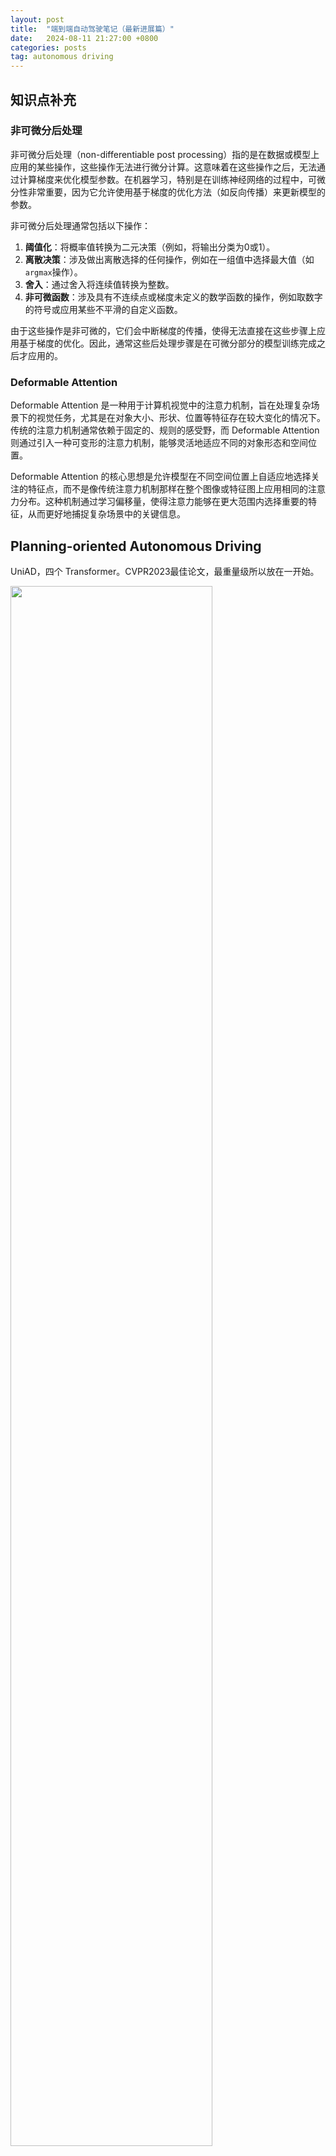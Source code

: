 ```yaml
---
layout: post
title:  "端到端自动驾驶笔记（最新进展篇）"
date:   2024-08-11 21:27:00 +0800
categories: posts
tag: autonomous driving
---
```


## 知识点补充

### 非可微分后处理

非可微分后处理（non-differentiable post processing）指的是在数据或模型上应用的某些操作，这些操作无法进行微分计算。这意味着在这些操作之后，无法通过计算梯度来优化模型参数。在机器学习，特别是在训练神经网络的过程中，可微分性非常重要，因为它允许使用基于梯度的优化方法（如反向传播）来更新模型的参数。

非可微分后处理通常包括以下操作：

1. **阈值化**：将概率值转换为二元决策（例如，将输出分类为0或1）。
2. **离散决策**：涉及做出离散选择的任何操作，例如在一组值中选择最大值（如`argmax`操作）。
3. **舍入**：通过舍入将连续值转换为整数。
4. **非可微函数**：涉及具有不连续点或梯度未定义的数学函数的操作，例如取数字的符号或应用某些不平滑的自定义函数。

由于这些操作是非可微的，它们会中断梯度的传播，使得无法直接在这些步骤上应用基于梯度的优化。因此，通常这些后处理步骤是在可微分部分的模型训练完成之后才应用的。

### Deformable Attention

Deformable Attention 是一种用于计算机视觉中的注意力机制，旨在处理复杂场景下的视觉任务，尤其是在对象大小、形状、位置等特征存在较大变化的情况下。传统的注意力机制通常依赖于固定的、规则的感受野，而 Deformable Attention 则通过引入一种可变形的注意力机制，能够灵活地适应不同的对象形态和空间位置。

Deformable Attention 的核心思想是允许模型在不同空间位置上自适应地选择关注的特征点，而不是像传统注意力机制那样在整个图像或特征图上应用相同的注意力分布。这种机制通过学习偏移量，使得注意力能够在更大范围内选择重要的特征，从而更好地捕捉复杂场景中的关键信息。

## Planning-oriented Autonomous Driving

UniAD，四个 Transformer。CVPR2023最佳论文，最重量级所以放在一开始。

<p><img src="{{site.url}}/images/UniAD.png" width="80%" align="middle" /></p>

*但是感觉还是比较模块化的，既然用了 BEVFormer（可以替换，但是也是 BEV encoder） 那其实也生成了高精地图和周围车辆信息这些东西了，后面的这些 Transformer 也是比较串行的一个接一个（除了 OccFormer 和 Planner）也接受了 Bev Feature Map 作为输入。*

UniAD包含四个基于Transformer解码器的感知和预测模块，以及一个位于末端的规划模块。查询Q在连接管道中发挥作用，建模驾驶场景中实体的不同交互。具体来说，一系列多摄像头图像被输入特征提取器，得到的视角特征通过BEV编码器转换为统一的鸟瞰图（BEV）特征B。TrackFormer用于检测和跟踪代理；MapFormer表示道路元素并执行全景分割；MotionFormer捕捉代理和地图之间的交互并预测未来轨迹；OccFormer预测多步未来占用情况。最终，Planner利用来自MotionFormer的表达式强大的ego-vehicle查询进行规划预测，并避免碰撞。

- TrackFormer: 具体来说，在每个时间步，初始化的检测查询负责检测首次感知到的新出现的目标，而跟踪查询则持续对前一帧中检测到的目标进行建模。

- MapFormer：semantic map

这两个并行的transformer是什么结构？（得到中间表示再做embedding得到K, V？）

- MotionFormer: MotionFormer predicts all agents’ multimodal future movements, i.e., top-k possible trajectories, in a scene-centric manner.

- OccFormer: Occupancy grid map is a discretized BEV representation where each cell holds a belief indicating whether it is occupied, and the occupancy prediction task is to discover how the grid map changes in the future. 但是这个 future occupancy map 是多 future 的？
- Planner: Planning without high-definition (HD) maps or predefined routes usually requires a high-level command to indicate the direction to go [11, 38]. Following this, we convert the raw navigation signals (i.e., turn left, turn right and keep forward) into three learnable embeddings, named command embeddings. 

中文资料链接：https://zhuanlan.zhihu.com/p/632275644  https://blog.csdn.net/qq_34919792/article/details/131423998

# CVPR 2024

## Holistic Autonomous Driving Understanding by Bird’s-Eye-View Injected Multi-Modal Large Models

大模型 + 端到端

提出了一个名为NuInstruct的新数据集（To bridge these gaps, we introduce NuInstruct, a novel dataset with 91K multi-view video-QA pairs across 17 subtasks, where each task demands holistic information），以及一个端到端的方法BEV-InMLLM（Bird’s-Eye-View Injected Multi-Modal Large Language Model），用于提高自动驾驶任务中多模态大型语言模型（MLLMs）的性能。

LLM方面之前的工作：**DriveGPT4 Talk2BEV**

1. **背景与动机**：随着多模态大型语言模型（MLLMs）的兴起，基于语言的驾驶任务引起了研究者的兴趣。然而，现有研究通常只关注有限的任务，并且经常忽略了对鲁棒自动驾驶至关重要的多视角和时间信息。
2. **NuInstruct数据集**：为了弥补现有研究的不足，作者引入了NuInstruct数据集，这是一个包含91K多视角视频-问答（video-QA）对的数据集，覆盖了17个子任务。categorized as follows: 1. Perception: The initial stage of recognizing surrounding entities. 2. Prediction: Forecasting the future actions of these entities. 3. Risk: Identifying imminent dangers, such as vehicles executing overtaking manoeuvres. 4. Planning with Reasoning: Developing a safe travel plan grounded in logical analysis. 每个任务都需要全面的信息，如时间、多视角和空间信息，显著提高了挑战级别。
3. **数据生成方法**：NuInstruct数据集是通过一种新颖的基于SQL的方法自动生成指令-响应对。这种方法受到人类驾驶逻辑进展的启发。
4. **BEV-InMLLM方法**：为了应对NuInstruct提出的挑战性任务，作者提出了BEV-InMLLM方法，该方法将多视角、空间感知和时间语义整合到MLLMs中，以增强其在NuInstruct任务上的能力。BEV-InMLLM使用BEV注入模块来有效地获取与语言特征对齐的BEV特征。
5. **实验结果**：在NuInstruct数据集上的实验表明，BEV-InMLLM显著优于现有的MLLMs，在各种任务上提高了9%的性能。此外，消融研究显示MV-MLLM增强了多视角任务，而BEV-InMLLM对大多数任务至关重要，强调了空间信息的重要性。

**模型结构**

<p><img src="{{site.url}}/images/BEVMLLM.png" width="80%" align="middle" /></p>

就是上了个LLM，然后把BEV特征也提取一下做利用，是一个缝合的工作。

具体的 injection:

<p><img src="{{site.url}}/images/BEVinject.png" width="50%" align="middle" /></p>

## DUALAD: Disentangling the Dynamic and Static World for End-to-End Driving

要点：动静分离

它通过将动态代理（如车辆和行人）和静态场景元素（如道路和车道标记）分开表示来实现端到端的驾驶任务。

DUALAD采用基于transformer-decoder的感知架构，使用两个流来明确地对动态对象进行对象中心表示和对静态场景元素进行基于网格的表示。该方法允许通过网络进行自我注意和交叉注意，同时引入了新的动态-静态交叉注意块，允许对象查询关注BEV查询，促进流之间的一致性。

<p><img src="{{site.url}}/images/DUALAD.png" width="100%" align="middle" /></p>

其实还是针对传统感知模块的 improvement，只是说整合进端到端的模块里的话，会优化模型表现而已。擦了个边吧。

## On the Road to Portability: Compressing End-to-End Motion Planner for Autonomous Driving

1. **知识蒸馏**：为了解决这个问题，作者提出使用知识蒸馏技术，通过让一个较小的学生模型从较大的教师模型中学习，从而压缩模型。
2. **PlanKD框架**：论文提出了PlanKD，这是首个针对压缩端到端运动规划器的定制知识蒸馏框架。它包含两个主要模块：
   - **规划相关特征蒸馏**：基于信息瓶颈原理，只蒸馏与规划相关的特征，而不是无差别地转移所有信息。
   - **安全感知的航点注意力蒸馏模块**：根据不同航点在运动规划中的重要性，动态分配航点的权重，鼓励学生模型准确模仿更重要的航点，从而提高整体安全性。
3. 注意到评价标准是 CARLA Leaderboard，闭环

<p><img src="{{site.url}}/images/PlanKD.png" width="100%" align="middle" /></p>

Teacher模型看起来用的是 InterFuser (transfuser和它是什么关系？)

**可以看看它的 related works**

## Is Ego Status All You Need for Open-Loop End-to-End Autonomous Driving?

本家论文，亲切

1. **问题背景**：端到端自动驾驶研究旨在从全栈角度实现自动驾驶功能，包括感知和规划。当前许多研究工作在nuScenes数据集上进行开放式循环评估，研究规划行为。

2. **研究发现**：作者观察到，由于nuScenes数据集的驾驶场景相对简单，导致现有的端到端模型在规划未来路径时，往往主要依赖于自我车辆的状态信息，如速度和加速度，而感知信息的利用不足。

3. **数据集和评估指标的局限性**：论文指出，现有的评估指标不能全面评估规划质量，可能导致从现有基准测试中得出的结论存在偏差。

4. **新评估指标**：为了解决这个问题，作者引入了一个新的评估指标，用于评估预测轨迹是否遵守道路规则。

5. **基线模型**：作者提出了一个简单的基线模型（BEV-Planner），该模型在不依赖感知注释的情况下，能够达到与现有方法相媲美的结果。

6. **实验和讨论**：通过一系列实验，作者讨论了自我车辆状态信息在现有端到端自动驾驶模型中的关键作用，并指出仅依赖自我状态信息可能导致安全风险。

   <p><img src="{{site.url}}/images/BEVPlanner.png" width="60%" align="middle" /></p>

发现把perception砍了只用bev里的信息，和用perception模块产生的效果大差不差

1. **输入**：模型接受原始传感器数据作为输入，这些数据可能包括相机图像、激光雷达（LiDAR）数据等。
2. **BEV特征生成**：首先，模型使用传感器数据生成鸟瞰图（Bird's-Eye-View, BEV）特征。这些特征提供了车辆周围环境的全局视图。
3. **历史BEV特征融合**：模型将当前的BEV特征与历史BEV特征进行融合，以便捕捉时间维度上的信息。在论文中，作者提到他们没有执行特征对齐，而是直接将过去几个时间步的BEV特征沿通道维度进行拼接。
4. **Ego Query**：模型使用可学习的嵌入向量作为自我查询（ego query），用于与BEV特征进行交互。
5. **交叉注意力机制**：模型采用交叉注意力机制（cross-attention）来加强自我查询与BEV特征之间的关联，从而提炼出与自我车辆状态相关的环境信息。
6. **MLP预测**：经过交叉注意力机制处理后，模型使用多层感知器（MLP）来预测最终的轨迹。
7. **输出**：模型的输出是预测的轨迹，这些轨迹可以直接用于自动驾驶车辆的路径规划。
8. **损失函数**：为了训练模型，作者使用了L1损失函数来对轨迹进行监督学习。
9. **不依赖感知注释**：与现有方法不同，BEV-Planner不依赖于人类标注的数据，如边界框、跟踪ID、高精地图等。
10. **评估**：模型通过L2距离、碰撞率和新提出的路缘碰撞率（Curb Collision Rate, CCR）等指标进行评估。

## Cam4DOcc: Benchmark for Camera-Only 4D Occupancy Forecasting in Autonomous Driving Applications

这篇是新的评价方法，没有涉及到模型

1. **问题背景**：自动驾驶中理解周围环境的变化对于安全和可靠的执行下游任务至关重要。现有的基于相机的占用估计技术大多限于表示当前的3D空间，没有考虑随时间轴变化的周围对象的未来状态。
2. **Cam4DOcc基准测试**：为了将相机仅占用估计扩展到时空预测，作者提出了Cam4DOcc，这是一个新的基准测试，用于评估近期内周围场景变化的相机仅4D占用预测。
3. **数据集构建**：基于多个公开可用的数据集（包括nuScenes、nuScenes-Occupancy和Lyft-Level5），构建了一个新的数据集格式，提供了一般可移动和静态对象的顺序占用状态以及它们的3D反向向心流。
4. 尽管OCFNet取得了显著的成果，但仅使用相机的4D占用预测仍然是一个挑战，尤其是在预测更长时间段内许多移动对象时。Cam4DOcc基准测试和全面的分析旨在提高对当前占用感知模型优缺点的理解，并作为未来4D占用预测研究的基础代码库。

## VLP: Vision Language Planning for Autonomous Driving

又是大语言模型

<p><img src="{{site.url}}/images/VLP.png" width="100%" align="middle" /></p>

a) 提出的视觉语言规划 (VLP) 框架概述。 VLP分别通过ALP和SLP两个创新模块，从自动驾驶BEV推理和自动驾驶决策两个方面增强ADS。利用 LLM 和对比学习，ALP 进行智能体学习，以完善 BEV 的局部细节，而 SLP 则进行样本学习，以提高 ADS 的全局上下文理解能力。 VLP 仅在训练期间激活，确保在推理期间不会引入额外的参数或计算。 b) VLP 中使用的 Prompt 格式。

上文翻译参考 [最新SOTA！VLP：自动驾驶视觉语言规划 - 知乎 (zhihu.com)](https://zhuanlan.zhihu.com/p/679076896)

主要是把在不同情境下的 common sense 送入大语言模型（在推理的过程中训练LLM？），解决一些泛化方面的问题。

据本文所知，这是第一个将 LLMs 引入ADS的多个阶段以解决新城市和长尾案例的泛化能力的工作。

However, incorporation of the reasoning ability of LMs into real-world autonomous driving tasks, to address generalization and long-tail scenarios, is yet to be fully-explored.
To bridge this gap, we propose a Vision Language Planning (VLP) framework, which integrates the commonsense capability of LMs into vision-based ADS for safe self-driving. Our VLP consists of two key components: Agent-centric Learning Paradigm (ALP) and Self-drivingcar-centric Learning Paradigm (SLP), leveraging LMs to enhance the ADS from reasoning and decision-making aspects,
respectively.

In our proposed ALP, three kinds of BEV agents are considered: ego-vehicle (self-drivingcar), foreground (FG) objects, and lane elements.

The Agentcentric Learning Paradigm (ALP) concentrates on refining local details to enhance source memory reasoning, while the Self-driving-car-centric Learning Paradigm (SLP) focuses on guiding the planning process for the self-drivingcar (SDC).

更像个外挂在现有自动驾驶方法各个阶段的LLM，弥补自动驾驶学习过程中一些需要rule-base方法补强的部分，这里借用了LLM“更像人类”的推理方法，没有直接上rule这么生硬。

这篇文章的验证方法和UniAD VAD一样采用开环。

## LMDrive: Closed-Loop End-to-End Driving with Large Language Models

LLM又一篇。我不禁开始思考，现在的LLM不都是一堆transformer吗？借用一个自然语言的中间态就能什么东西都往里面揉？（思）

论文原文：On the one hand, large language models (LLM) have shown impressive reasoning capabilities that approach “Artificial General Intelligence”，已经把LLM吹上天了。

...In this work, we seek to answer the question for the first time: Can we build cognitive autonomous driving systems on top of LLMs, that can interact with human passengers or navigation software simply by natural language?”

这个工作应该是做得最彻底的，直接就是一个多模态的LLM（经典用的LLaMA），暴力

1. **LMDrive框架**：首次提出一个语言引导的闭环端到端自动驾驶框架，能够通过自然语言指令与人类和导航软件进行交互。

2. **数据集和基准测试**：为了促进基于语言的闭环自动驾驶研究，作者公开了一个包含约64K指令跟随数据片段的数据集，以及一个测试系统处理复杂指令和驾驶场景能力的LangAuto基准测试。

3. **实验**：通过广泛的闭环实验验证了LMDrive的有效性。实验结果表明，LMDrive是第一个利用LLMs进行闭环端到端自动驾驶的工作。

4. **方法**：

   - LMDrive使用多模态传感器数据（如摄像头和激光雷达）和自然语言指令作为输入，实时输出控制信号以在复杂场景中驾驶。
   - 采用了预训练的LLM模型，并集成了多个摄像头-激光雷达数据编码器和可学习的输入/输出适配器。
   - 引入了一种针对驾驶任务特别设计的预训练策略。

   <p><img src="{{site.url}}/images/LMDrive.png" width="80%" align="middle" /></p>

5. **视觉编码器（Vision Encoder）**：

   - 负责处理多视图多模态传感器数据，包括摄像头和激光雷达（LiDAR）数据。
   - 包括一个2D骨干网络（例如ResNet）用于提取图像特征图，和一个3D骨干网络（例如PointPillars）用于处理点云数据。
   - 使用BEV（鸟瞰图）解码器将图像和点云特征融合生成视觉标记（visual tokens）。

6. **预训练预测头（Prediction Headers）**：

   - 在视觉编码器的预训练阶段，附加预测头以执行对象检测、未来路径点预测和交通灯状态分类任务。
   - 预测头仅在视觉编码器的预训练中使用，在后续的语言模型训练和推理中将被丢弃。

7. **大语言模型（LLM）**

   LLM 在整个驾驶过程中作为“控制中心”和“大脑”存在。具体来说，语言模型需要处理视觉编码器为每一帧数据生成的视觉 tokens，理解自然语言指令，生成控制信号并预测指令是否完成。以下是其相关组件：

   - Tokenizer：使用 LLaMA Tokenizer 将导航指令和可选的提示指令转换为文本 tokens。
   - Q-Former：使用可学习 queries 对视觉 tokens 进行跨注意力层的降维，将每帧的视觉 tokens 数量减少到4。
   - Adapter：使用2层 MLP 将 Q-Former 提取的视觉 tokens 转换为与语言 tokens 相同的维度，以作为 LLM 的输入。

   LLM 接收一系列指令和视觉 tokens，并预测未来 2s 内的 waypoints。还同时使用一个2层 MLP 网络用于预测给定指令是否完成。为增强监督信号，模型训练过程中会对每个历史帧进行预测并计算相应的损失函数。在模型推断时仅执行最新帧的预测。最终的控制信号由两个 PID 控制器生成，用于横向和纵向控制，以使车辆跟踪模型预测的 waypoints 的位置和速度。

8. **相关组件**：

   - **分词器（Tokenizer）**：将导航指令和可选的通知指令转换为文本标记。
   - **Q-Former**：用于减少每帧视觉标记的数量，通过交叉注意力层将视觉标记的数量减少到M个。
   - **适配器（Adapters）**：用于将视觉标记转换为与语言标记相同维度的标记，以便输入到LLM中。

9. **动作预测（Action Prediction）**：

   - LLM接收一系列指令和视觉标记，预测动作标记。
   - 使用两个PID控制器分别进行纵向和横向控制，以跟踪预测的路径点的航向和速度。

10. **训练目标（Training Objectives）**：

    - 在微调LLM及其相关组件时，考虑两种损失项：L1路径点损失和指示指令完成情况的分类损失。

11. **训练细节（Training Details）**：

    - LMDrive的训练包括两个阶段：视觉编码器的预训练阶段和指令微调阶段。
    - 在预训练阶段，视觉编码器独立训练，以理解场景。
    - 在指令微调阶段，整个系统在指令的指导下进行端到端自动驾驶训练。

12. **LangAuto基准测试（LangAuto Benchmark）**：

    - 另外，LMDrive 还提出了LangAuto（Language-guided Autonomous Driving）CARLA 测试框架，这是**第一个评估在语言指令下闭环驾驶性能的测试框架**。与先前的基于 CARLA 模拟器的测试框架（例如 Town05 和 Longest6）相比，之前的框架使用离散的驾驶指令或目标路径点引导自动驾驶智能体，而LangAuto 仅为自动驾驶车辆提供自然语言中的导航指令和可选的提示指令。

      LangAuto 涵盖 CARLA 的 8 个城镇，包括各种场景，共 16 种环境条件，涵盖不同天气和光线条件。LangAuto 有三个 tracks 测试自动驾驶算法的指令遵循能力：

      - LangAuto track：根据智能体当前的位置提供导航指令，分为三个子赛道，以测试不同路线长度下模型的性能。
      - LangAuto-Notice track：在 LangAuto 基础上添加提示指令，模拟实时提示场景。
      - LangAuto-Sequential track：合并连续的2到3个指令，以模拟多句指令的情况。

      此外，LangAuto 中还以约 5% 的概率随机提供误导性指令，要求智能体拒绝并执行安全操作，直到下一个正确指令。这样设计旨在全面评估智能体在语言引导下的驾驶性能。

Q-Former好像总是出现，要看一下的。

中文解析：[LMDrive: 大语言模型加持的闭环端到端自动驾驶框架-CSDN博客](https://blog.csdn.net/c9Yv2cf9I06K2A9E/article/details/135235308)

## Driving into the Future: Multiview Visual Forecasting and Planning with World Model for Autonomous Driving

中文解析：https://blog.csdn.net/lijj0304/article/details/136440362

最意想不到的一篇（产生疑问最多的一篇），有点多重宇宙多结局那意思，直接生成不同决策产生的该世界的“未来”。不过这样的话开销真的不大吗？

不过仔细想了一下，只是做个视频推理，把perception、prediction那些都省了，只要算出未来的视频信息，再从这些未来的图像信息进行判断，就足以做出决策。

但是这种基于未来推断和车辆的未来实际行为真的会一致吗，总感觉不太靠谱。。。如果经过了preception和prediction，最起码会有准确的对于场景中各物体的感知，不会把这一步留给“未来”，有点剑走偏锋了。而且究竟生成多少种未来最好？这些怎么确定？

会想到nuScenes数据集“几乎都是直行”的缺陷，确实未来的选项不多，怕不是变道占了大多数（事实上论文的演示也是这样）。这样的话这个工作还有泛用性吗？

“结合多视角的图像，时间序列，空间布局，文本等各种信息构造世界模型。预测不同动作自动生成场景做评估，挑选最好的规划”

1. **问题背景**：在自动驾驶中，提前预测未来事件并评估可预见的风险对于提高道路安全性和效率至关重要。然而，现有的端到端规划器在面对分布外（OOD）情况时可能缺乏足够的泛化能力。
2. **Drive-WM模型**：为了解决这个问题，作者提出了Drive-WM，这是一个能够基于当前状态和自我行为预测未来状态的世界模型。通过提前可视化未来并从不同的未来中获得反馈，Drive-WM能够提供更合理的规划，增强端到端自动驾驶的泛化能力和安全性。
3. **多视图视频生成**：Drive-WM通过联合时空建模，生成高保真的多视图视频，这对于自动驾驶场景中的全面环境观察至关重要。
4. **模型结构**：Drive-WM引入了多视图和时间建模，通过潜在视频扩散模型来共同生成多个视图和帧。为了增强多视图一致性，作者提出了一种分布分解方法来预测中间视图，以提高视图间的一致性。
5. **条件接口**：Drive-WM引入了一个统一的条件接口，能够灵活地使用多种异构条件，如图像、文本、3D布局和动作，大大简化了条件生成。
6. **端到端规划应用**：作者探索了将世界模型应用于端到端规划的潜力，通过实验展示了该方法在规划的整体合理性和在分布外情况下的鲁棒性。
7. **实验**：在nuScenes数据集上进行的实验验证了Drive-WM在生成高质量、一致性和可控性多视图视频方面的领先性能，并展示了其在规划中的有效性。（经典开环，L2 + Collision）

<p><img src="{{site.url}}/images/Drive-WM.png" width="90%" align="middle" /></p>

使用预训练好的模型，输入真实的视角，然后构建决策树的形式，模型生成各个轨迹规划的视频并且结合激励函数的反馈做最佳的选择。

决策的激励：1.地图激励（车道上合适的位置，远离路边缘，中心线一致）2.物体激励（安全的行车距离）

进一步从非矢量化表示中获得激励，如GPT-4V去获取图片进一步的特征信息，增加驾驶安全性。

## PARA-Drive: Parallelized Architecture for Real-time Autonomous Driving

在不砍模块的前提下把并行化做到极致的工作。这篇论文给了一个很有利于综述的进化图

<p><img src="{{site.url}}/images/PARADrive.png" width="100%" align="middle" /></p>

其实这是李工作的进化版，李只分析了Perception和后续模块的相关性，英伟达全做了。而且从文章来看所有排列组合都做了。唉，还得是人家人力物力充足呀。

以下部分参考 [端到端自动驾驶新突破：Nvidia提出全并行PARA-Drive，入选CVPR24！-CSDN博客](https://blog.csdn.net/soaring_casia/article/details/140265350)

最近很多研究提出了由可区分模块组成的端到端自动驾驶汽车（AV）架构，实现了最先进的驾驶性能。与传统的感知-预测-规划架构相比，端到端架构更具有优势（例如，消除了组件之间的信息瓶颈，减轻了模块集成的挑战），但是端到端架构仍然使用传统架构的模块和任务组合。然而，迄今为止还没有研究系统地分析过这些模块的必要性或它们的连接关系、排列顺序和内部表示对整体驾驶系统性能的影响。

针对上述空白，本研究对端到端自动驾驶汽车架构的设计空间进行了全面探索。作者的研究成果最形成了PARA-Drive1 ：一种完全并行的端到端自动驾驶架构。PARA-Drive 不仅在感知、预测和规划方面达到了最先进的性能，而且在不影响可解释性或安全性的前提下，将运行速度显著提高了近3倍。

但是评价方式还是开环nuScenes，英伟达也注意到了nuScenes数据集绝大多数都是直行的问题。论文最后也提出移植到闭环。

# ICCV 2023

## Hidden Biases of End-to-End Driving Models

transfuser的改进，暂时没有细看。因为是transfuser，自然而然地用的是CARLA闭环。

## DriveAdapter: Breaking the Coupling Barrier of Perception and Planning in End-to-End Autonomous Driving

利用教师-学生范式和强化学习搞出来的。

<p><img src="{{site.url}}/images/DriveAdapter.png" width="80%" align="middle" /></p>

1. **问题背景**：端到端自动驾驶系统旨在构建一个完全可微分的系统，直接将原始传感器数据输入并输出规划好的轨迹或控制信号。现有的方法通常采用“教师-学生”范式，其中教师模型使用特权信息（周围代理和地图元素的真实状态）学习驾驶策略，而学生模型只能访问原始传感器数据，并通过行为克隆学习教师模型收集的数据。
2. **现有问题**：在当前的教师-学生范式下，学生模型仍然需要从头开始学习规划头，这可能因为原始传感器输入的冗余和噪声性质以及行为克隆的因果混淆问题而变得具有挑战性。
3. **DriveAdapter方法**：论文提出了DriveAdapter，这是一种采用适配器的模型，通过在学生（感知）和教师（规划）模块之间进行特征对齐目标函数来处理分布差异。此外，由于纯基于学习的教师模型本身并不完美，有时会违反安全规则，论文提出了一种行动引导的特征学习方法，通过掩码将手工制定的规则的先验知识注入学习过程中。
4. **实验结果**：DriveAdapter在**CARLA模拟器的多个闭环模拟基准测试**中取得了最先进的性能。
5. **贡献总结**：
   - 首次彻底探索了直接利用通过强化学习训练的教师模型进行端到端自动驾驶任务的范式。
   - 提出了DriveAdapter以及掩码特征蒸馏策略，结合这两种技术，在两个公共基准测试中实现了最先进的性能。
   - 提供了详尽的消融研究和其他相关尝试，为这种新的解耦范式提供了更多的见解和理解。
6. **结论与未来工作**：DriveAdapter通过利用通过强化学习训练的教师模型中的驾驶知识，实现了端到端自动驾驶流程中的直接应用。为了克服不完美的感知和教师模型问题，提出了掩码特征对齐和行动引导目标函数的适配器。论文希望这能为端到端自动驾驶的研究开辟新的方向，并指出提高基于学习的教师模型的性能将有助于DriveAdapter的性能。
7. **限制与致谢**：论文指出教师模型的性能是DriveAdapter性能的上限，因此提高教师模型的性能将有助于DriveAdapter。

## Scene as Occupancy

OccNet，使用体素代替传统空间表示（BEV + Bounding Box），重要工作

## VAD: Vectorized Scene Representation for Efficient Autonomous Driving

目前的SOTA，重要工作

# CVPR 2023

## Planning-oriented Autonomous Driving

开篇就是，不再赘述。

## Think Twice before Driving: Towards Scalable Decoders for End-to-End Autonomous Driving

有中文分析：[Think_Twice_before_Driving（论文总结）_think twice before driving: towards scalable decod-CSDN博客](https://blog.csdn.net/weixin_46442511/article/details/130917189)

<p><img src="{{site.url}}/images/ThinkTwice.png" width="80%" align="middle" /></p>

- Encoder: “raw sensor data” **->** “representation vector”
- Decoder: “representation vector” **->** “future trajectories/actions”

论文的核心贡献是提出了一个名为ThinkTwice的端到端自动驾驶框架，旨在通过扩展解码器的容量来提高自动驾驶的性能。以下是对论文内容的具体概括：

1. **问题背景**：端到端自动驾驶系统直接将原始传感器数据映射到控制信号或未来轨迹，近年来取得了显著进展。现有方法通常采用编码器-解码器范式，其中编码器从原始传感器数据中提取特征，解码器输出车辆的未来轨迹或动作。这种范式存在的问题是编码器无法访问车辆的预期行为，将寻找安全关键区域和推断未来情况的负担留给了解码器。
2. **主要贡献**：
   - 提出了一种可扩展的解码器范式，通过在粗略预测的基础上进行细化，强调了扩大解码器容量的重要性。
   - 设计了一个解码器模块，通过回顾安全关键区域并基于预测的行动/轨迹预测未来场景，将空间-时间先验知识和密集监督注入训练过程。Decoder模块包括三个子模块：Look Module、Prediction Module和Refinement Module。其中，Look Module模块用于将人类驾驶员的先验知识（目标位置）注入到模型中，提高模型的泛化能力；Prediction Module模块用于预测场景的未来发展，以及提供监督信号；Refinement Module模块用于通过对预测结果的微调来提高预测精度。这三个子模块分别对应于解码器中的三个阶段：粗略预测、注入先验知识、微调预测结果。通过将这三个子模块结合起来，能够获得更准确的自动驾驶预测结果。
   - 在CARLA模拟器的两个竞争性闭环自动驾驶基准测试中展示了最先进的性能，并通过广泛的消融研究验证了所提出模块的有效性。
3. **方法论**：
   - ThinkTwice框架由编码器和解码器组成，编码器将原始传感器数据转换为表示向量，解码器基于该向量生成自车的未来轨迹或动作。
   - 采用粗到细的策略，首先通过MLP生成粗略的未来轨迹和动作，然后通过查找模块（Look Module）检索预测位置周围的特征，以及通过预测模块（Prediction Module）生成基于粗略动作的未来场景表示。
   - 利用这两个模块的特征，通过预测粗略预测与地面真实值之间的偏移来进行细化。
4. **实验结果**：在CARLA模拟器的Town05 Long和Longest6基准测试中，ThinkTwice在闭环自动驾驶任务中取得了最先进的性能，超过了先前的最先进技术。
5. **结论**：论文强调了在端到端自动驾驶中，解码器（决策部分）与编码器（感知部分）同等重要，并希望本研究的探索能够激发社区进一步的研究努力。

## ReasonNet: End-to-End Driving with Temporal and Global Reasoning

论文提出了一个名为ReasonNet的新型端到端自动驾驶框架，该框架充分利用了驾驶场景中的时间（Temporal）和全局（Global）信息。ReasonNet通过推理对象的时间行为，有效处理了不同帧之间的特征交互和关系。同时，通过全局信息的推理，提高了对整体场景感知性能，并有助于检测被遮挡对象等不利事件，尤其是预测从遮挡区域突然出现的潜在危险。

<p><img src="{{site.url}}/images/ReasonNet.png" width="80%" align="middle" /></p>

主要贡献包括：

1. 提出了一个新颖的时序和全局推理网络（ReasonNet），增强了对历史场景推理的能力，以高保真度预测场景的未来演变，并在被遮挡情况下改善全局上下文感知性能。
2. 引入了一个新的基准测试，称为DriveOcclusionSim（DOS），包含多种城市驾驶中的遮挡场景，用于系统性评估遮挡事件，并公开了这个基准。
3. 在多个复杂的城市场景基准测试上验证了所提方法的有效性，模型在CARLA自动驾驶排行榜的传感器轨道上排名第一。

有点眼花缭乱了，脑子要炸啦。暂时歇歇，去看比较老的论文去。